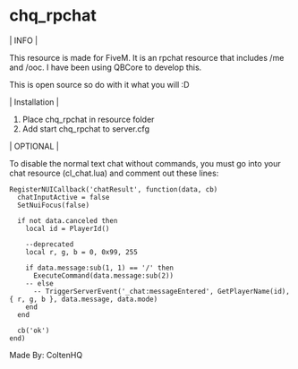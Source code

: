 # chq_rpchat
 
| INFO |
 
This resource is made for FiveM. It is an rpchat resource that includes /me and /ooc. I have been using QBCore to develop this.

This is open source so do with it what you will :D

| Installation |

1. Place chq_rpchat in resource folder
2. Add start chq_rpchat to server.cfg

| OPTIONAL |

To disable the normal text chat without commands, you must go into your chat resource (cl_chat.lua) and comment out these lines:

```
RegisterNUICallback('chatResult', function(data, cb)
  chatInputActive = false
  SetNuiFocus(false)

  if not data.canceled then
    local id = PlayerId()

    --deprecated
    local r, g, b = 0, 0x99, 255

    if data.message:sub(1, 1) == '/' then
      ExecuteCommand(data.message:sub(2))
    -- else
      -- TriggerServerEvent('_chat:messageEntered', GetPlayerName(id), { r, g, b }, data.message, data.mode)
    end
  end

  cb('ok')
end)
```


Made By: ColtenHQ
